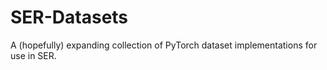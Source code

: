 # SER-Datasets
A (hopefully) expanding collection of PyTorch dataset implementations for use in SER. 
